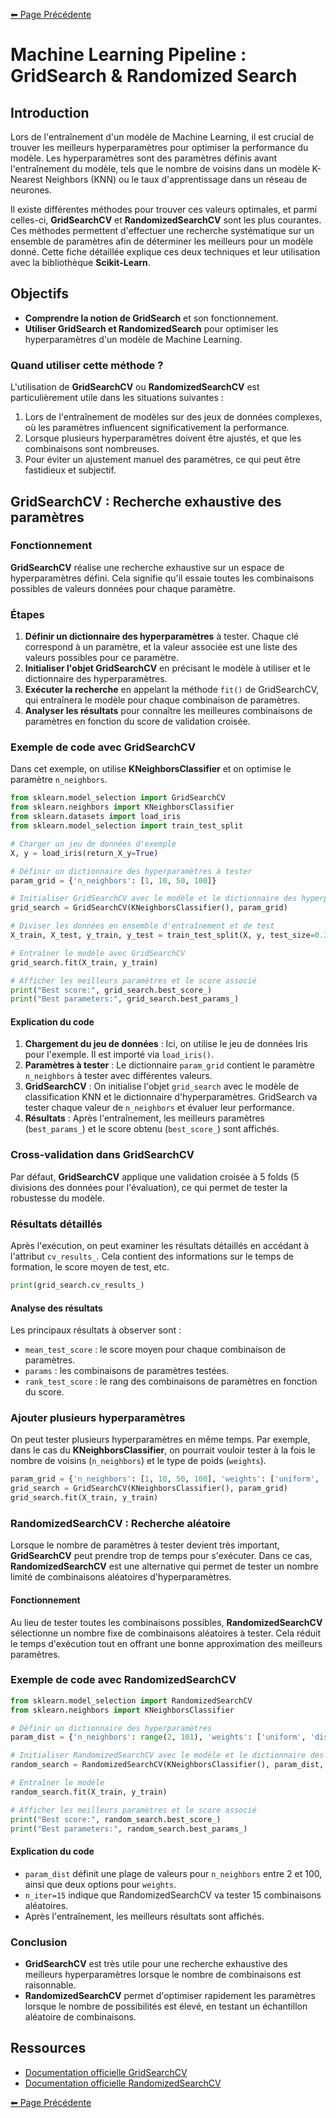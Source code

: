 [⬅ Page Précédente](../README.md)

# Machine Learning Pipeline : GridSearch & Randomized Search

## Introduction

Lors de l'entraînement d'un modèle de Machine Learning, il est crucial de trouver les meilleurs hyperparamètres pour optimiser la performance du modèle. Les hyperparamètres sont des paramètres définis avant l'entraînement du modèle, tels que le nombre de voisins dans un modèle K-Nearest Neighbors (KNN) ou le taux d'apprentissage dans un réseau de neurones. 

Il existe différentes méthodes pour trouver ces valeurs optimales, et parmi celles-ci, **GridSearchCV** et **RandomizedSearchCV** sont les plus courantes. Ces méthodes permettent d'effectuer une recherche systématique sur un ensemble de paramètres afin de déterminer les meilleurs pour un modèle donné. Cette fiche détaillée explique ces deux techniques et leur utilisation avec la bibliothèque **Scikit-Learn**.

## Objectifs

- **Comprendre la notion de GridSearch** et son fonctionnement.
- **Utiliser GridSearch et RandomizedSearch** pour optimiser les hyperparamètres d'un modèle de Machine Learning.

### Quand utiliser cette méthode ?

L'utilisation de **GridSearchCV** ou **RandomizedSearchCV** est particulièrement utile dans les situations suivantes :

1. Lors de l'entraînement de modèles sur des jeux de données complexes, où les paramètres influencent significativement la performance.
2. Lorsque plusieurs hyperparamètres doivent être ajustés, et que les combinaisons sont nombreuses.
3. Pour éviter un ajustement manuel des paramètres, ce qui peut être fastidieux et subjectif.

## GridSearchCV : Recherche exhaustive des paramètres

### Fonctionnement

**GridSearchCV** réalise une recherche exhaustive sur un espace de hyperparamètres défini. Cela signifie qu'il essaie toutes les combinaisons possibles de valeurs données pour chaque paramètre.

### Étapes

1. **Définir un dictionnaire des hyperparamètres** à tester. Chaque clé correspond à un paramètre, et la valeur associée est une liste des valeurs possibles pour ce paramètre.
2. **Initialiser l'objet GridSearchCV** en précisant le modèle à utiliser et le dictionnaire des hyperparamètres.
3. **Exécuter la recherche** en appelant la méthode `fit()` de GridSearchCV, qui entraînera le modèle pour chaque combinaison de paramètres.
4. **Analyser les résultats** pour connaître les meilleures combinaisons de paramètres en fonction du score de validation croisée.

### Exemple de code avec GridSearchCV

Dans cet exemple, on utilise **KNeighborsClassifier** et on optimise le paramètre `n_neighbors`.

```python
from sklearn.model_selection import GridSearchCV
from sklearn.neighbors import KNeighborsClassifier
from sklearn.datasets import load_iris
from sklearn.model_selection import train_test_split

# Charger un jeu de données d'exemple
X, y = load_iris(return_X_y=True)

# Définir un dictionnaire des hyperparamètres à tester
param_grid = {'n_neighbors': [1, 10, 50, 100]}

# Initialiser GridSearchCV avec le modèle et le dictionnaire des hyperparamètres
grid_search = GridSearchCV(KNeighborsClassifier(), param_grid)

# Diviser les données en ensemble d'entraînement et de test
X_train, X_test, y_train, y_test = train_test_split(X, y, test_size=0.3, random_state=42)

# Entraîner le modèle avec GridSearchCV
grid_search.fit(X_train, y_train)

# Afficher les meilleurs paramètres et le score associé
print("Best score:", grid_search.best_score_)
print("Best parameters:", grid_search.best_params_)
```

#### Explication du code

1. **Chargement du jeu de données** : Ici, on utilise le jeu de données Iris pour l'exemple. Il est importé via `load_iris()`.
2. **Paramètres à tester** : Le dictionnaire `param_grid` contient le paramètre `n_neighbors` à tester avec différentes valeurs.
3. **GridSearchCV** : On initialise l'objet `grid_search` avec le modèle de classification KNN et le dictionnaire d'hyperparamètres. GridSearch va tester chaque valeur de `n_neighbors` et évaluer leur performance.
4. **Résultats** : Après l'entraînement, les meilleurs paramètres (`best_params_`) et le score obtenu (`best_score_`) sont affichés.

### Cross-validation dans GridSearchCV

Par défaut, **GridSearchCV** applique une validation croisée à 5 folds (5 divisions des données pour l'évaluation), ce qui permet de tester la robustesse du modèle.

### Résultats détaillés

Après l'exécution, on peut examiner les résultats détaillés en accédant à l'attribut `cv_results_`. Cela contient des informations sur le temps de formation, le score moyen de test, etc.

```python
print(grid_search.cv_results_)
```

#### Analyse des résultats

Les principaux résultats à observer sont :
- `mean_test_score` : le score moyen pour chaque combinaison de paramètres.
- `params` : les combinaisons de paramètres testées.
- `rank_test_score` : le rang des combinaisons de paramètres en fonction du score.

### Ajouter plusieurs hyperparamètres

On peut tester plusieurs hyperparamètres en même temps. Par exemple, dans le cas du **KNeighborsClassifier**, on pourrait vouloir tester à la fois le nombre de voisins (`n_neighbors`) et le type de poids (`weights`).

```python
param_grid = {'n_neighbors': [1, 10, 50, 100], 'weights': ['uniform', 'distance']}
grid_search = GridSearchCV(KNeighborsClassifier(), param_grid)
grid_search.fit(X_train, y_train)
```

### RandomizedSearchCV : Recherche aléatoire

Lorsque le nombre de paramètres à tester devient très important, **GridSearchCV** peut prendre trop de temps pour s'exécuter. Dans ce cas, **RandomizedSearchCV** est une alternative qui permet de tester un nombre limité de combinaisons aléatoires d'hyperparamètres.

#### Fonctionnement

Au lieu de tester toutes les combinaisons possibles, **RandomizedSearchCV** sélectionne un nombre fixe de combinaisons aléatoires à tester. Cela réduit le temps d'exécution tout en offrant une bonne approximation des meilleurs paramètres.

### Exemple de code avec RandomizedSearchCV

```python
from sklearn.model_selection import RandomizedSearchCV
from sklearn.neighbors import KNeighborsClassifier

# Définir un dictionnaire des hyperparamètres
param_dist = {'n_neighbors': range(2, 101), 'weights': ['uniform', 'distance']}

# Initialiser RandomizedSearchCV avec le modèle et le dictionnaire des hyperparamètres
random_search = RandomizedSearchCV(KNeighborsClassifier(), param_dist, n_iter=15)

# Entraîner le modèle
random_search.fit(X_train, y_train)

# Afficher les meilleurs paramètres et le score associé
print("Best score:", random_search.best_score_)
print("Best parameters:", random_search.best_params_)
```

#### Explication du code

- `param_dist` définit une plage de valeurs pour `n_neighbors` entre 2 et 100, ainsi que deux options pour `weights`.
- `n_iter=15` indique que RandomizedSearchCV va tester 15 combinaisons aléatoires.
- Après l'entraînement, les meilleurs résultats sont affichés.

### Conclusion

- **GridSearchCV** est très utile pour une recherche exhaustive des meilleurs hyperparamètres lorsque le nombre de combinaisons est raisonnable.
- **RandomizedSearchCV** permet d'optimiser rapidement les paramètres lorsque le nombre de possibilités est élevé, en testant un échantillon aléatoire de combinaisons.

## Ressources

- [Documentation officielle GridSearchCV](https://scikit-learn.org/stable/modules/generated/sklearn.model_selection.GridSearchCV.html)
- [Documentation officielle RandomizedSearchCV](https://scikit-learn.org/stable/modules/generated/sklearn.model_selection.RandomizedSearchCV.html)

[⬅ Page Précédente](../README.md)